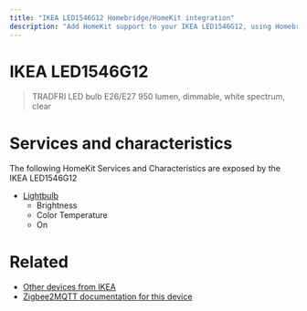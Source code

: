 ```yaml
---
title: "IKEA LED1546G12 Homebridge/HomeKit integration"
description: "Add HomeKit support to your IKEA LED1546G12, using Homebridge, Zigbee2MQTT and homebridge-z2m."
---
```

<!---
This file has been GENERATED using src/docgen/docgen.ts
DO NOT EDIT THIS FILE MANUALLY!
-->
# IKEA LED1546G12
> TRADFRI LED bulb E26/E27 950 lumen, dimmable, white spectrum, clear


# Services and characteristics
The following HomeKit Services and Characteristics are exposed by
the IKEA LED1546G12

* [Lightbulb](../../light.md)
  * Brightness
  * Color Temperature
  * On


# Related
* [Other devices from IKEA](../index.md#ikea)
* [Zigbee2MQTT documentation for this device](https://www.zigbee2mqtt.io/devices/LED1546G12.html)